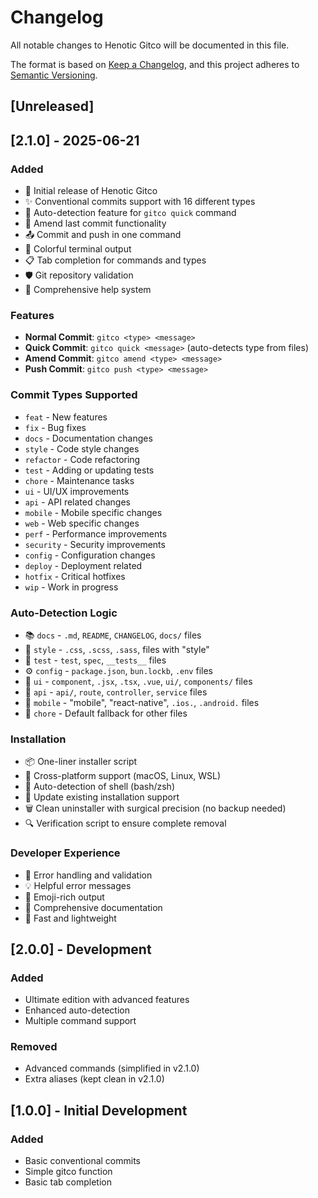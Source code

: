 # Changelog

All notable changes to Henotic Gitco will be documented in this file.

The format is based on [Keep a Changelog](https://keepachangelog.com/en/1.0.0/),
and this project adheres to [Semantic Versioning](https://semver.org/spec/v2.0.0.html).

## [Unreleased]

## [2.1.0] - 2025-06-21

### Added
- 🚀 Initial release of Henotic Gitco
- ✨ Conventional commits support with 16 different types
- 🤖 Auto-detection feature for `gitco quick` command
- 🔧 Amend last commit functionality
- 📤 Commit and push in one command
- 🎨 Colorful terminal output
- 📋 Tab completion for commands and types
- 🛡️ Git repository validation
- 📖 Comprehensive help system

### Features
- **Normal Commit**: `gitco <type> <message>`
- **Quick Commit**: `gitco quick <message>` (auto-detects type from files)
- **Amend Commit**: `gitco amend <type> <message>`
- **Push Commit**: `gitco push <type> <message>`

### Commit Types Supported
- `feat` - New features
- `fix` - Bug fixes  
- `docs` - Documentation changes
- `style` - Code style changes
- `refactor` - Code refactoring
- `test` - Adding or updating tests
- `chore` - Maintenance tasks
- `ui` - UI/UX improvements
- `api` - API related changes
- `mobile` - Mobile specific changes
- `web` - Web specific changes
- `perf` - Performance improvements
- `security` - Security improvements
- `config` - Configuration changes
- `deploy` - Deployment related
- `hotfix` - Critical hotfixes
- `wip` - Work in progress

### Auto-Detection Logic
- 📚 `docs` - `.md`, `README`, `CHANGELOG`, `docs/` files
- 💄 `style` - `.css`, `.scss`, `.sass`, files with "style"
- 🧪 `test` - `test`, `spec`, `__tests__` files
- ⚙️ `config` - `package.json`, `bun.lockb`, `.env` files
- 🎨 `ui` - `component`, `.jsx`, `.tsx`, `.vue`, `ui/`, `components/` files
- 🔌 `api` - `api/`, `route`, `controller`, `service` files
- 📱 `mobile` - "mobile", "react-native", `.ios.`, `.android.` files
- 🔧 `chore` - Default fallback for other files

### Installation
- 📦 One-liner installer script
- 🔧 Cross-platform support (macOS, Linux, WSL)
- 🐚 Auto-detection of shell (bash/zsh)
- 🔄 Update existing installation support
- 🗑️ Clean uninstaller with surgical precision (no backup needed)
- 🔍 Verification script to ensure complete removal

### Developer Experience
- 🎯 Error handling and validation
- 💡 Helpful error messages
- 🎨 Emoji-rich output
- 📖 Comprehensive documentation
- 🚀 Fast and lightweight

## [2.0.0] - Development

### Added
- Ultimate edition with advanced features
- Enhanced auto-detection
- Multiple command support

### Removed
- Advanced commands (simplified in v2.1.0)
- Extra aliases (kept clean in v2.1.0)

## [1.0.0] - Initial Development

### Added
- Basic conventional commits
- Simple gitco function
- Basic tab completion